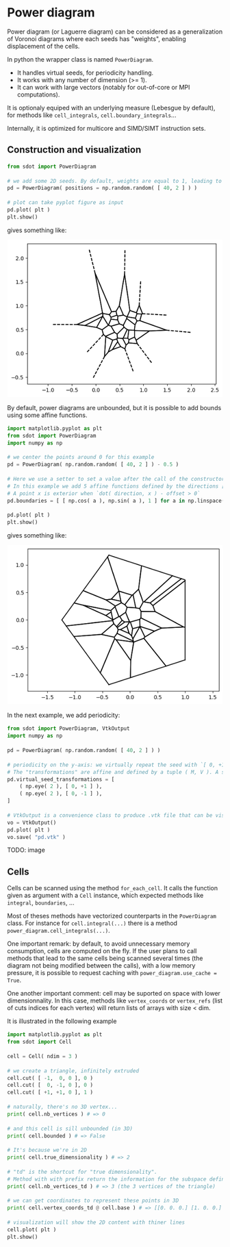 Power diagram
=============

Power diagram (or Laguerre diagram) can be considered as a generalization of Voronoi diagrams where each seeds has "weights", enabling displacement of the cells.

In python the wrapper class is named `PowerDiagram`. 
* It handles virtual seeds, for periodicity handling.
* It works with any number of dimension (>= 1).
* It can work with large vectors (notably for out-of-core or MPI computations).

It is optionaly equiped with an underlying measure (Lebesgue by default), for methods like `cell_integrals`, `cell.boundary_integrals`...

Internally, it is optimized for multicore and SIMD/SIMT instruction sets.

Construction and visualization
-----------------------------

```python
from sdot import PowerDiagram

# we add some 2D seeds. By default, weights are equal to 1, leading to a voronoi diagram
pd = PowerDiagram( positions = np.random.random( [ 40, 2 ] ) )

# plot can take pyplot figure as input 
pd.plot( plt )
plt.show()
```

gives something like:

![Unbounded 2D PowerDiagram](pd_0.png)

By default, power diagrams are unbounded, but it is possible to add bounds using some affine functions.

```python
import matplotlib.pyplot as plt
from sdot import PowerDiagram
import numpy as np

# we center the points around 0 for this example
pd = PowerDiagram( np.random.random( [ 40, 2 ] ) - 0.5 )

# Here we use a setter to set a value after the call of the constructor (we can do the same thing for positions, weights, ...)
# In this example we add 5 affine functions defined by the directions [ np.cos( a ), np.sin( a ) ] and offsets equal to 1
# A point x is exterior when `dot( direction, x ) - offset > 0` 
pd.boundaries = [ [ np.cos( a ), np.sin( a ), 1 ] for a in np.linspace( 0, 2 * np.pi, 5, endpoint=False ) ]

pd.plot( plt )
plt.show()
```

gives something like:

![Bounded 2D PowerDiagram](pd_1.png)


In the next example, we add periodicity:

```python
from sdot import PowerDiagram, VtkOutput
import numpy as np

pd = PowerDiagram( np.random.random( [ 40, 2 ] ) )

# periodicity on the y-axis: we virtually repeat the seed with `[ 0, +1 ]` and `[ 0, -1 ]` translations.
# The "transformations" are affine and defined by a tuple ( M, V ). A seed at position `x` becomes a virtual seed at position `M @ x + V`
pd.virtual_seed_transformations = [
    ( np.eye( 2 ), [ 0, +1 ] ),
    ( np.eye( 2 ), [ 0, -1 ] ),
]

# VtkOutput is a convenience class to produce .vtk file that can be visualized for instance in paraview
vo = VtkOutput()
pd.plot( plt )
vo.save( "pd.vtk" )
```

TODO: image


Cells
-----

Cells can be scanned using the method `for_each_cell`. It calls the function given as argument with a `Cell` instance, which expected methods like `integral`, `boundaries`, ...

Most of theses methods have vectorized counterparts in the `PowerDiagram` class. For instance for `cell.integral(...)` there is a method `power_diagram.cell_integrals(...)`.

One important remark: by default, to avoid unnecessary memory consumption, cells are computed on the fly. If the user plans to call methods that lead to the same cells being scanned several times (the diagram not being modified between the calls), with a low memory pressure, it is possible to request caching with `power_diagram.use_cache = True`.

One another important comment: cell may be suported on space with lower dimensionnality. In this case, methods like `vertex_coords` or `vertex_refs` (list of cuts indices for each vertex) will return lists of arrays with size < dim.

It is illustrated in the following example 

```python
import matplotlib.pyplot as plt
from sdot import Cell

cell = Cell( ndim = 3 )

# we create a triangle, infinitely extruded
cell.cut( [ -1,  0, 0 ], 0 )
cell.cut( [  0, -1, 0 ], 0 )
cell.cut( [ +1, +1, 0 ], 1 )

# naturally, there's no 3D vertex...
print( cell.nb_vertices ) # => 0

# and this cell is sill unbounded (in 3D)
print( cell.bounded ) # => False

# It's because we're in 2D
print( cell.true_dimensionality ) # => 2

# "td" is the shortcut for "true dimensionality".
# Method with with prefix return the information for the subspace defined by `cell.base`
print( cell.nb_vertices_td ) # => 3 (the 3 vertices of the triangle)

# we can get coordinates to represent these points in 3D
print( cell.vertex_coords_td @ cell.base ) # => [[0. 0. 0.] [1. 0. 0.] [0. 1. 0.]]

# visualization will show the 2D content with thiner lines
cell.plot( plt )
plt.show()
```
